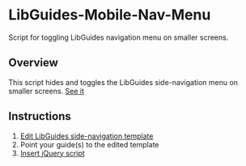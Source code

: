 # LibGuides-Mobile-Nav-Menu
Script for toggling LibGuides navigation menu on smaller screens.

## Overview

This script hides and toggles the LibGuides side-navigation menu on smaller screens.
[See it](https://www.screencast.com/t/pZhebxjqRyJ "Video Overview")

## Instructions

1. [Edit LibGuides side-navigation template](https://github.com/brianholda/LibGuides-Mobile-Nav-Menu/blob/master/Edit-Template)
2. Point your guide(s) to the edited template
3. [Insert jQuery script](https://github.com/brianholda/LibGuides-Mobile-Nav-Menu/blob/master/jQuery)
